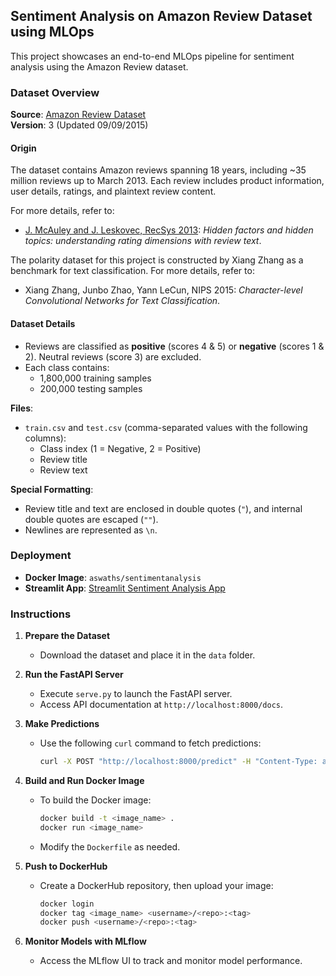 ## Sentiment Analysis on Amazon Review Dataset using MLOps  

This project showcases an end-to-end MLOps pipeline for sentiment analysis using the Amazon Review dataset.  

### Dataset Overview  

**Source**: [Amazon Review Dataset](https://jmcauley.ucsd.edu/data/amazon/)  
**Version**: 3 (Updated 09/09/2015)  

#### Origin  
The dataset contains Amazon reviews spanning 18 years, including ~35 million reviews up to March 2013. Each review includes product information, user details, ratings, and plaintext review content.  

For more details, refer to:  
- [J. McAuley and J. Leskovec, RecSys 2013](https://jmcauley.ucsd.edu/data/amazon/): *Hidden factors and hidden topics: understanding rating dimensions with review text*.  

The polarity dataset for this project is constructed by Xiang Zhang as a benchmark for text classification. For more details, refer to:  
- Xiang Zhang, Junbo Zhao, Yann LeCun, NIPS 2015: *Character-level Convolutional Networks for Text Classification*.  

#### Dataset Details  
- Reviews are classified as **positive** (scores 4 & 5) or **negative** (scores 1 & 2). Neutral reviews (score 3) are excluded.  
- Each class contains:  
  - 1,800,000 training samples  
  - 200,000 testing samples  

**Files**:  
- `train.csv` and `test.csv` (comma-separated values with the following columns):  
  - Class index (1 = Negative, 2 = Positive)  
  - Review title  
  - Review text  

**Special Formatting**:  
- Review title and text are enclosed in double quotes (`"`), and internal double quotes are escaped (`""`).  
- Newlines are represented as `\n`.  

### Deployment  

- **Docker Image**: `aswaths/sentimentanalysis`  
- **Streamlit App**: [Streamlit Sentiment Analysis App](https://sentimentanalysisnpl.streamlit.app)  

### Instructions  

1. **Prepare the Dataset**  
   - Download the dataset and place it in the `data` folder.  

2. **Run the FastAPI Server**  
   - Execute `serve.py` to launch the FastAPI server.  
   - Access API documentation at `http://localhost:8000/docs`.  

3. **Make Predictions**  
   - Use the following `curl` command to fetch predictions:  
     ```bash
     curl -X POST "http://localhost:8000/predict" -H "Content-Type: application/json" -d '{"query": "This is a great product!"}'
     ```  

4. **Build and Run Docker Image**  
   - To build the Docker image:  
     ```bash
     docker build -t <image_name> .
     docker run <image_name>
     ```  
   - Modify the `Dockerfile` as needed.  

5. **Push to DockerHub**  
   - Create a DockerHub repository, then upload your image:  
     ```bash
     docker login
     docker tag <image_name> <username>/<repo>:<tag>
     docker push <username>/<repo>:<tag>
     ```  

6. **Monitor Models with MLflow**  
   - Access the MLflow UI to track and monitor model performance.  
